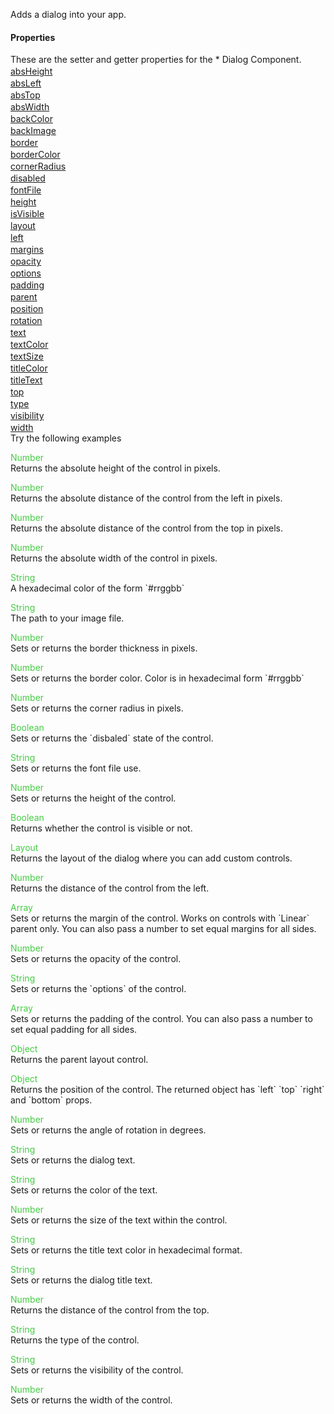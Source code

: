 Adds a dialog into your app.
<h4>Properties</h4>These are the setter and getter properties for the *  Dialog Component.<div class="samp" style="margin-top:2px;"><a href="#absheight-0" data-transition="pop" data-rel="popup" class="ui-link">absHeight </a></div><div class="samp" style="margin-top:2px;"><a href="#absleft-5" data-transition="pop" data-rel="popup" class="ui-link">absLeft </a></div><div class="samp" style="margin-top:2px;"><a href="#abstop-10" data-transition="pop" data-rel="popup" class="ui-link">absTop </a></div><div class="samp" style="margin-top:2px;"><a href="#abswidth-15" data-transition="pop" data-rel="popup" class="ui-link">absWidth </a></div><div class="samp" style="margin-top:2px;"><a href="#backcolor-20" data-transition="pop" data-rel="popup" class="ui-link">backColor </a></div><div class="samp" style="margin-top:2px;"><a href="#backimage-25" data-transition="pop" data-rel="popup" class="ui-link">backImage </a></div><div class="samp" style="margin-top:2px;"><a href="#border-30" data-transition="pop" data-rel="popup" class="ui-link">border </a></div><div class="samp" style="margin-top:2px;"><a href="#bordercolor-35" data-transition="pop" data-rel="popup" class="ui-link">borderColor </a></div><div class="samp" style="margin-top:2px;"><a href="#cornerradius-40" data-transition="pop" data-rel="popup" class="ui-link">cornerRadius </a></div><div class="samp" style="margin-top:2px;"><a href="#disabled-45" data-transition="pop" data-rel="popup" class="ui-link">disabled </a></div><div class="samp" style="margin-top:2px;"><a href="#fontfile-50" data-transition="pop" data-rel="popup" class="ui-link">fontFile </a></div><div class="samp" style="margin-top:2px;"><a href="#height-55" data-transition="pop" data-rel="popup" class="ui-link">height </a></div><div class="samp" style="margin-top:2px;"><a href="#isvisible-60" data-transition="pop" data-rel="popup" class="ui-link">isVisible </a></div><div class="samp" style="margin-top:2px;"><a href="#layout-65" data-transition="pop" data-rel="popup" class="ui-link">layout </a></div><div class="samp" style="margin-top:2px;"><a href="#left-70" data-transition="pop" data-rel="popup" class="ui-link">left </a></div><div class="samp" style="margin-top:2px;"><a href="#margins-75" data-transition="pop" data-rel="popup" class="ui-link">margins </a></div><div class="samp" style="margin-top:2px;"><a href="#opacity-80" data-transition="pop" data-rel="popup" class="ui-link">opacity </a></div><div class="samp" style="margin-top:2px;"><a href="#options-85" data-transition="pop" data-rel="popup" class="ui-link">options </a></div><div class="samp" style="margin-top:2px;"><a href="#padding-90" data-transition="pop" data-rel="popup" class="ui-link">padding </a></div><div class="samp" style="margin-top:2px;"><a href="#parent-95" data-transition="pop" data-rel="popup" class="ui-link">parent </a></div><div class="samp" style="margin-top:2px;"><a href="#position-100" data-transition="pop" data-rel="popup" class="ui-link">position </a></div><div class="samp" style="margin-top:2px;"><a href="#rotation-105" data-transition="pop" data-rel="popup" class="ui-link">rotation </a></div><div class="samp" style="margin-top:2px;"><a href="#text-110" data-transition="pop" data-rel="popup" class="ui-link">text </a></div><div class="samp" style="margin-top:2px;"><a href="#textcolor-115" data-transition="pop" data-rel="popup" class="ui-link">textColor </a></div><div class="samp" style="margin-top:2px;"><a href="#textsize-120" data-transition="pop" data-rel="popup" class="ui-link">textSize </a></div><div class="samp" style="margin-top:2px;"><a href="#titlecolor-125" data-transition="pop" data-rel="popup" class="ui-link">titleColor </a></div><div class="samp" style="margin-top:2px;"><a href="#titletext-130" data-transition="pop" data-rel="popup" class="ui-link">titleText </a></div><div class="samp" style="margin-top:2px;"><a href="#top-135" data-transition="pop" data-rel="popup" class="ui-link">top </a></div><div class="samp" style="margin-top:2px;"><a href="#type-140" data-transition="pop" data-rel="popup" class="ui-link">type </a></div><div class="samp" style="margin-top:2px;"><a href="#visibility-145" data-transition="pop" data-rel="popup" class="ui-link">visibility </a></div><div class="samp" style="margin-top:2px;"><a href="#width-150" data-transition="pop" data-rel="popup" class="ui-link">width </a></div>
Try the following examples
<div data-role="popup" id="absheight-0" class="ui-content"><p><span style="color:#4c4;">Number</span><br>Returns the absolute height of the control in pixels.</p></div><div data-role="popup" id="absleft-5" class="ui-content"><p><span style="color:#4c4;">Number</span><br>Returns the absolute distance of the control from the left in pixels.</p></div><div data-role="popup" id="abstop-10" class="ui-content"><p><span style="color:#4c4;">Number</span><br>Returns the absolute distance of the control from the top in pixels.</p></div><div data-role="popup" id="abswidth-15" class="ui-content"><p><span style="color:#4c4;">Number</span><br>Returns the absolute width of the control in pixels.</p></div><div data-role="popup" id="backcolor-20" class="ui-content"><p><span style="color:#4c4;">String</span><br>A hexadecimal color of the form `#rrggbb`</p></div><div data-role="popup" id="backimage-25" class="ui-content"><p><span style="color:#4c4;">String</span><br>The path to your image file.</p></div><div data-role="popup" id="border-30" class="ui-content"><p><span style="color:#4c4;">Number</span><br>Sets or returns the border thickness in pixels.</p></div><div data-role="popup" id="bordercolor-35" class="ui-content"><p><span style="color:#4c4;">Number</span><br>Sets or returns the border color. Color is in hexadecimal form `#rrggbb`</p></div><div data-role="popup" id="cornerradius-40" class="ui-content"><p><span style="color:#4c4;">Number</span><br>Sets or returns the corner radius in pixels.</p></div><div data-role="popup" id="disabled-45" class="ui-content"><p><span style="color:#4c4;">Boolean</span><br>Sets or returns the `disbaled` state of the control.</p></div><div data-role="popup" id="fontfile-50" class="ui-content"><p><span style="color:#4c4;">String</span><br>Sets or returns the font file use.</p></div><div data-role="popup" id="height-55" class="ui-content"><p><span style="color:#4c4;">Number</span><br>Sets or returns the height of the control.</p></div><div data-role="popup" id="isvisible-60" class="ui-content"><p><span style="color:#4c4;">Boolean</span><br>Returns whether the control is visible or not.</p></div><div data-role="popup" id="layout-65" class="ui-content"><p><span style="color:#4c4;">Layout</span><br>Returns the layout of the dialog where you can add custom controls.</p></div><div data-role="popup" id="left-70" class="ui-content"><p><span style="color:#4c4;">Number</span><br>Returns the distance of the control from the left.</p></div><div data-role="popup" id="margins-75" class="ui-content"><p><span style="color:#4c4;">Array</span><br>Sets or returns the margin of the control. Works on controls with `Linear` parent only. You can also pass a number to set equal margins for all sides.</p></div><div data-role="popup" id="opacity-80" class="ui-content"><p><span style="color:#4c4;">Number</span><br>Sets or returns the opacity of the control.</p></div><div data-role="popup" id="options-85" class="ui-content"><p><span style="color:#4c4;">String</span><br>Sets or returns the `options` of the control.</p></div><div data-role="popup" id="padding-90" class="ui-content"><p><span style="color:#4c4;">Array</span><br>Sets or returns the padding of the control. You can also pass a number to set equal padding for all sides.</p></div><div data-role="popup" id="parent-95" class="ui-content"><p><span style="color:#4c4;">Object</span><br>Returns the parent layout control.</p></div><div data-role="popup" id="position-100" class="ui-content"><p><span style="color:#4c4;">Object</span><br>Returns the position of the control. The returned object has `left` `top` `right` and `bottom` props.</p></div><div data-role="popup" id="rotation-105" class="ui-content"><p><span style="color:#4c4;">Number</span><br>Sets or returns the angle of rotation in degrees.</p></div><div data-role="popup" id="text-110" class="ui-content"><p><span style="color:#4c4;">String</span><br>Sets or returns the dialog text.</p></div><div data-role="popup" id="textcolor-115" class="ui-content"><p><span style="color:#4c4;">String</span><br>Sets or returns the color of the text.</p></div><div data-role="popup" id="textsize-120" class="ui-content"><p><span style="color:#4c4;">Number</span><br>Sets or returns the size of the text within the control.</p></div><div data-role="popup" id="titlecolor-125" class="ui-content"><p><span style="color:#4c4;">String</span><br>Sets or returns the title text color in hexadecimal format.</p></div><div data-role="popup" id="titletext-130" class="ui-content"><p><span style="color:#4c4;">String</span><br>Sets or returns the dialog title text.</p></div><div data-role="popup" id="top-135" class="ui-content"><p><span style="color:#4c4;">Number</span><br>Returns the distance of the control from the top.</p></div><div data-role="popup" id="type-140" class="ui-content"><p><span style="color:#4c4;">String</span><br>Returns the type of the control.</p></div><div data-role="popup" id="visibility-145" class="ui-content"><p><span style="color:#4c4;">String</span><br>Sets or returns the visibility of the control.</p></div><div data-role="popup" id="width-150" class="ui-content"><p><span style="color:#4c4;">Number</span><br>Sets or returns the width of the control.</p></div>